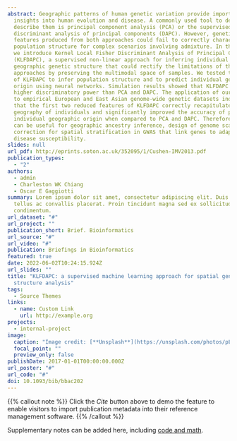 ```yaml
---
abstract: Geographic patterns of human genetic variation provide important
  insights into human evolution and disease. A commonly used tool to detect and
  describe them is principal component analysis (PCA) or the supervised linear
  discriminant analysis of principal components (DAPC). However, genetic
  features produced from both approaches could fail to correctly characterize
  population structure for complex scenarios involving admixture. In this study,
  we introduce Kernel Local Fisher Discriminant Analysis of Principal Components
  (KLFDAPC), a supervised non-linear approach for inferring individual
  geographic genetic structure that could rectify the limitations of these
  approaches by preserving the multimodal space of samples. We tested the power
  of KLFDAPC to infer population structure and to predict individual geographic
  origin using neural networks. Simulation results showed that KLFDAPC has
  higher discriminatory power than PCA and DAPC. The application of our method
  to empirical European and East Asian genome-wide genetic datasets indicated
  that the first two reduced features of KLFDAPC correctly recapitulated the
  geography of individuals and significantly improved the accuracy of predicting
  individual geographic origin when compared to PCA and DAPC. Therefore, KLFDAPC
  can be useful for geographic ancestry inference, design of genome scans and
  correction for spatial stratification in GWAS that link genes to adaptation or
  disease susceptibility.
slides: null
url_pdf: http://eprints.soton.ac.uk/352095/1/Cushen-IMV2013.pdf
publication_types:
  - "2"
authors:
  - admin
  - Charleston WK Chiang
  - Oscar E Gaggiotti
summary: Lorem ipsum dolor sit amet, consectetur adipiscing elit. Duis posuere
  tellus ac convallis placerat. Proin tincidunt magna sed ex sollicitudin
  condimentum.
url_dataset: "#"
url_project: ""
publication_short: Brief. Bioinformatics
url_source: "#"
url_video: "#"
publication: Briefings in Bioinformatics
featured: true
date: 2022-06-02T10:24:15.924Z
url_slides: ""
title: "KLFDAPC: a supervised machine learning approach for spatial genetic
  structure analysis"
tags:
  - Source Themes
links:
  - name: Custom Link
    url: http://example.org
projects:
  - internal-project
image:
  caption: "Image credit: [**Unsplash**](https://unsplash.com/photos/pLCdAaMFLTE)"
  focal_point: ""
  preview_only: false
publishDate: 2017-01-01T00:00:00.000Z
url_poster: "#"
url_code: "#"
doi: 10.1093/bib/bbac202
---
```


{{% callout note %}}
Click the _Cite_ button above to demo the feature to enable visitors to import publication metadata into their reference management software.
{{% /callout %}}

Supplementary notes can be added here, including [code and math](https://wowchemy.com/docs/content/writing-markdown-latex/).
